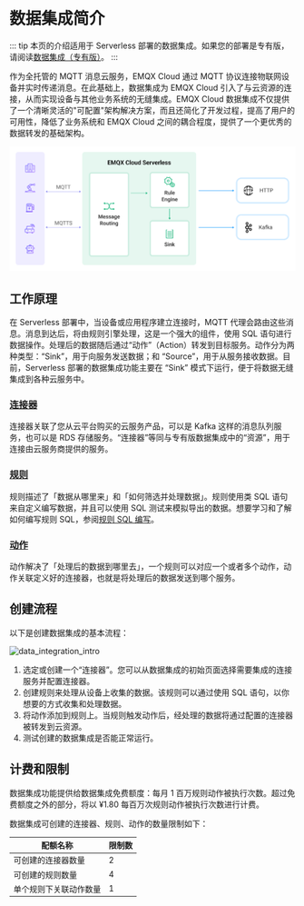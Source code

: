 # 数据集成简介

::: tip
本页的介绍适用于 Serverless 部署的数据集成。如果您的部署是专有版，请阅读[数据集成（专有版）](../rule_engine/introduction.md)。
:::

作为全托管的 MQTT 消息云服务，EMQX Cloud 通过 MQTT 协议连接物联网设备并实时传递消息。在此基础上，数据集成为 EMQX Cloud 引入了与云资源的连接，从而实现设备与其他业务系统的无缝集成。EMQX Cloud 数据集成不仅提供了一个清晰灵活的"可配置"架构解决方案，而且还简化了开发过程，提高了用户的可用性，降低了业务系统和 EMQX Cloud 之间的耦合程度，提供了一个更优秀的数据转发的基础架构。

![data_integration_intro](./_assets/integration_intro_01.jpg)

## 工作原理

在 Serverless 部署中，当设备或应用程序建立连接时，MQTT 代理会路由这些消息。消息到达后，将由规则引擎处理，这是一个强大的组件，使用 SQL 语句进行数据操作。处理后的数据随后通过“动作”（Action）转发到目标服务。动作分为两种类型：“Sink”，用于向服务发送数据；和 “Source”，用于从服务接收数据。目前，Serverless 部署的数据集成功能主要在 “Sink” 模式下运行，便于将数据无缝集成到各种云服务中。

### [连接器](./connectors.md)

连接器关联了您从云平台购买的云服务产品，可以是 Kafka 这样的消息队列服务，也可以是 RDS 存储服务。“连接器”等同与专有版数据集成中的“资源”，用于连接由云服务商提供的服务。

### [规则](./rules.md)

规则描述了「数据从哪里来」和「如何筛选并处理数据」。规则使用类 SQL 语句来自定义编写数据，并且可以使用 SQL 测试来模拟导出的数据。想要学习和了解如何编写规则 SQL，参阅[规则 SQL 编写](https://docs.emqx.com/zh/enterprise/v4.2/rule/rule-engine.html#sql-%E8%AF%AD%E5%8F%A5)。

### [动作](./rules.md)

动作解决了「处理后的数据到哪里去」，一个规则可以对应一个或者多个动作，动作关联定义好的连接器，也就是将处理后的数据发送到哪个服务。

## 创建流程

以下是创建数据集成的基本流程：

![data_integration_intro](./_assets/integration_intro_02.png)

1. 选定或创建一个“连接器”。您可以从数据集成的初始页面选择需要集成的连接服务并配置连接器。
2. 创建规则来处理从设备上收集的数据。该规则可以通过使用 SQL 语句，以你想要的方式收集和处理数据。
3. 将动作添加到规则上。当规则触发动作后，经处理的数据将通过配置的连接器被转发到云资源。
4. 测试创建的数据集成是否能正常运行。

## 计费和限制

数据集成功能提供给数据集成免费额度：每月 1 百万规则动作被执行次数。超过免费额度之外的部分，将以 ¥1.80 每百万次规则动作被执行次数进行计费。

数据集成可创建的连接器、规则、动作的数量限制如下：

| **配额名称**         | **限制数**            |
| --------------------| ----------------------- |
| 可创建的连接器数量   | 2  |
| 可创建的规则数量     | 4   |
| 单个规则下关联动作数量     | 1   |

